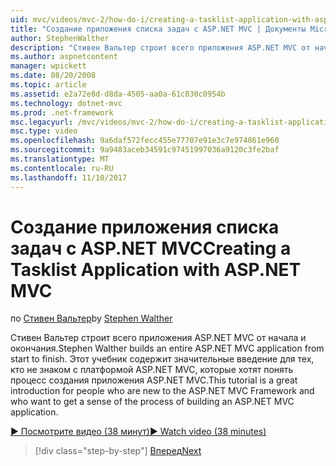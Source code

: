 ```yaml
---
uid: mvc/videos/mvc-2/how-do-i/creating-a-tasklist-application-with-aspnet-mvc
title: "Создание приложения списка задач с ASP.NET MVC | Документы Microsoft"
author: StephenWalther
description: "Стивен Вальтер строит всего приложения ASP.NET MVC от начала и окончания. Этот учебник, отлично сведения для пользователей, незнакомых с ASP.NET MV..."
ms.author: aspnetcontent
manager: wpickett
ms.date: 08/20/2008
ms.topic: article
ms.assetid: e2a72e8d-d8da-4505-aa0a-61c830c0954b
ms.technology: dotnet-mvc
ms.prod: .net-framework
msc.legacyurl: /mvc/videos/mvc-2/how-do-i/creating-a-tasklist-application-with-aspnet-mvc
msc.type: video
ms.openlocfilehash: 9a6daf572fecc455e77707e91e3c7e974861e960
ms.sourcegitcommit: 9a9483aceb34591c97451997036a9120c3fe2baf
ms.translationtype: MT
ms.contentlocale: ru-RU
ms.lasthandoff: 11/10/2017
---
```

<a name="creating-a-tasklist-application-with-aspnet-mvc"></a><span data-ttu-id="702af-104">Создание приложения списка задач с ASP.NET MVC</span><span class="sxs-lookup"><span data-stu-id="702af-104">Creating a Tasklist Application with ASP.NET MVC</span></span>
====================
<span data-ttu-id="702af-105">по [Стивен Вальтер](https://github.com/StephenWalther)</span><span class="sxs-lookup"><span data-stu-id="702af-105">by [Stephen Walther](https://github.com/StephenWalther)</span></span>

<span data-ttu-id="702af-106">Стивен Вальтер строит всего приложения ASP.NET MVC от начала и окончания.</span><span class="sxs-lookup"><span data-stu-id="702af-106">Stephen Walther builds an entire ASP.NET MVC application from start to finish.</span></span> <span data-ttu-id="702af-107">Этот учебник содержит значительные введение для тех, кто не знаком с платформой ASP.NET MVC, которые хотят понять процесс создания приложения ASP.NET MVC.</span><span class="sxs-lookup"><span data-stu-id="702af-107">This tutorial is a great introduction for people who are new to the ASP.NET MVC Framework and who want to get a sense of the process of building an ASP.NET MVC application.</span></span>

[<span data-ttu-id="702af-108">&#9654; Посмотрите видео (38 минут)</span><span class="sxs-lookup"><span data-stu-id="702af-108">&#9654; Watch video (38 minutes)</span></span>](https://channel9.msdn.com/Blogs/ASP-NET-Site-Videos/creating-a-tasklist-application-with-aspnet-mvc)

>[!div class="step-by-step"]
[<span data-ttu-id="702af-109">Вперед</span><span class="sxs-lookup"><span data-stu-id="702af-109">Next</span></span>](creating-a-movie-database-application-in-15-minutes-with-aspnet-mvc.md)
